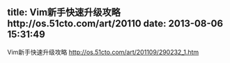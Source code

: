 title: Vim新手快速升级攻略http://os.51cto.com/art/20110
date: 2013-08-06 15:31:49
---

Vim新手快速升级攻略
http://os.51cto.com/art/201109/290232_1.htm